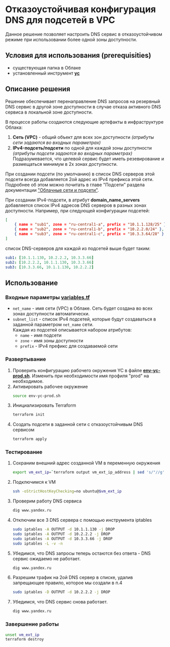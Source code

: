 # Отказоустойчивая конфигурация DNS для подсетей в VPC

Данное решение позволяет настроить DNS сервис в отказоустойчивом режиме при использовании более одной зоны доступности.

## Условия для использования (prerequisities)

* существующая папка в Облаке
* установленный инструмент [**yc**](https://cloud.yandex.ru/docs/cli/quickstart)

## Описание решения

Решение обеспечивает перенаправление DNS запросов на резервный DNS сервис в другой зоне доступности в случае отказа активного DNS сервиса в локальной зоне доступности.

В процессе работы создаются следующие артефакты в инфраструктуре Облака:
1) **Сеть (VPC)** - общий объект для всех зон доступности *(атрибуты сети задаются во входных параметрах)*
2) **IPv4-подсеть/подсети** по одной для каждой зоны доступности *(атрибуты подсети задаются во входных параметрах)*\
Подразумевается, что целевой сервис будет иметь резевирование и размещаться минимум в 2х зонах доступности.

При создании подсети (по умолчанию) в список DNS серверов этой подсети всегда добавляется 2ой адрес из IPv4 префикса этой сети. Подробнее об этом можно почитать в главе "Подсети" раздела документации ["Облачные сети и подсети"](https://cloud.yandex.ru/docs/vpc/concepts/network).

При создании IPv4-подсети, в атрибут **domain_name_servers** добавляется список IPv4 адресов DNS серверов в разных зонах доступности.
Например, при следующей конфигурации подсетей:
```json
[
    { name = "sub1", zone = "ru-central1-a", prefix = "10.1.1.128/25" },
    { name = "sub2", zone = "ru-central1-b", prefix = "10.2.2.0/24" },
    { name = "sub3", zone = "ru-central1-c", prefix = "10.3.3.64/28" },
]
```
список DNS-серверов для каждой из подсетей выше будет таким:
```yaml
sub1: [10.1.1.130, 10.2.2.2, 10.3.3.66]
sub2: [10.2.2.2, 10.1.1.130, 10.3.3.66]
sub3: [10.3.3.66, 10.1.1.130, 10.2.2.2]
```

## Использование

### Входные параметры [**variables.tf**](./variables.tf)
* `net_name` - имя сети (VPC) в Облаке. Сеть будет создана во всех зонах доступности автоматически.
* `subnet_list` - список IPv4 подсетей, которые будут создаваться в заданной параметром `net_name` сети.\
Каждая из подсетей описывается набором атрибутов:
    * `name` - имя подсети
    * `zone` - имя зоны доступности
    * `prefix` - IPv4 префикс для создаваемой сети

### Развертывание
1. Проверить конфигурацию рабочего окружения YC в файле [**env-yc-prod.sh**](./env-yc-prod.sh). Изменить при необходимости имя профиля "prod" на необходимое.
2. Активировать рабочее окружение
    ```bash
    source env-yc-prod.sh
    ```
3. Инициализировать Terraform
    ```bash
    terraform init
    ```
4. Создать подсети в заданной сети с отказоустойчивым DNS сервисом
    ```bash
    terraform apply
    ```

### Тестирование
1. Сохраним внешний адрес созданной VM в переменную окружения
    ```bash
    export vm_ext_ip=`terraform output vm_ext_ip_address | sed 's/"//g'`
    ```
2. Подключимся к VM
    ```bash
    ssh -oStrictHostKeyChecking=no ubuntu@$vm_ext_ip
    ```
3. Проверим работу DNS сервиса
    ```bash
    dig www.yandex.ru
    ```
4. Отключим все 3 DNS сервера с помощью инструмента iptables
    ```bash
    sudo iptables -A OUTPUT -d 10.1.1.130 -j DROP
    sudo iptables -A OUTPUT -d 10.2.2.2 -j DROP
    sudo iptables -A OUTPUT -d 10.3.3.66 -j DROP
    sudo iptables -L -v -n
    ```
5. Убедимся, что DNS запросы теперь остаются без ответа - DNS сервис ожидаемо не работает.
    ```bash
    dig www.yandex.ru
    ```
6.  Разрешим трафик на 2ой DNS сервер в списке, удалив запрещающее правило, которое мы создали в п.4
    ```bash
    sudo iptables -D OUTPUT -d 10.2.2.2 -j DROP
    ```
7. Убедимся, что DNS сервис снова работает.
    ```bash
    dig www.yandex.ru
    ```

### Завершение работы
```bash
unset vm_ext_ip
terraform destroy
```
